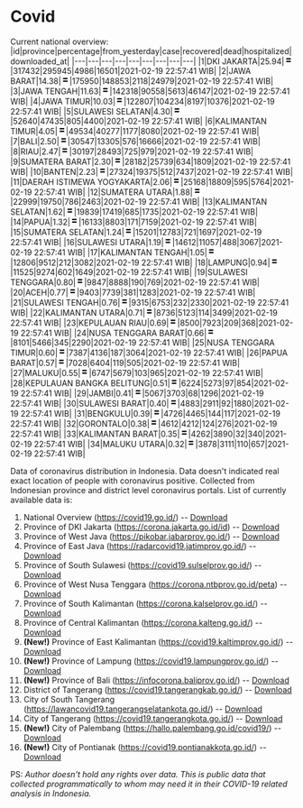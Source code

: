 # Covid
Current national overview:
|id|province|percentage|from_yesterday|case|recovered|dead|hospitalized|downloaded_at|
|---|---|---|---|---|---|---|---|---|
|1|DKI JAKARTA|25.94|![equal](https://github.com/ariefrachmannn/covid/raw/master/img/rsz_equal.png)|317432|295945|4986|16501|2021-02-19 22:57:41 WIB|
|2|JAWA BARAT|14.38|![equal](https://github.com/ariefrachmannn/covid/raw/master/img/rsz_equal.png)|175950|148853|2118|24979|2021-02-19 22:57:41 WIB|
|3|JAWA TENGAH|11.63|![equal](https://github.com/ariefrachmannn/covid/raw/master/img/rsz_equal.png)|142318|90558|5613|46147|2021-02-19 22:57:41 WIB|
|4|JAWA TIMUR|10.03|![equal](https://github.com/ariefrachmannn/covid/raw/master/img/rsz_equal.png)|122807|104234|8197|10376|2021-02-19 22:57:41 WIB|
|5|SULAWESI SELATAN|4.30|![equal](https://github.com/ariefrachmannn/covid/raw/master/img/rsz_equal.png)|52640|47435|805|4400|2021-02-19 22:57:41 WIB|
|6|KALIMANTAN TIMUR|4.05|![equal](https://github.com/ariefrachmannn/covid/raw/master/img/rsz_equal.png)|49534|40277|1177|8080|2021-02-19 22:57:41 WIB|
|7|BALI|2.50|![equal](https://github.com/ariefrachmannn/covid/raw/master/img/rsz_equal.png)|30547|13305|576|16666|2021-02-19 22:57:41 WIB|
|8|RIAU|2.47|![equal](https://github.com/ariefrachmannn/covid/raw/master/img/rsz_equal.png)|30197|28493|725|979|2021-02-19 22:57:41 WIB|
|9|SUMATERA BARAT|2.30|![equal](https://github.com/ariefrachmannn/covid/raw/master/img/rsz_equal.png)|28182|25739|634|1809|2021-02-19 22:57:41 WIB|
|10|BANTEN|2.23|![equal](https://github.com/ariefrachmannn/covid/raw/master/img/rsz_equal.png)|27324|19375|512|7437|2021-02-19 22:57:41 WIB|
|11|DAERAH ISTIMEWA YOGYAKARTA|2.06|![equal](https://github.com/ariefrachmannn/covid/raw/master/img/rsz_equal.png)|25168|18809|595|5764|2021-02-19 22:57:41 WIB|
|12|SUMATERA UTARA|1.88|![equal](https://github.com/ariefrachmannn/covid/raw/master/img/rsz_equal.png)|22999|19750|786|2463|2021-02-19 22:57:41 WIB|
|13|KALIMANTAN SELATAN|1.62|![equal](https://github.com/ariefrachmannn/covid/raw/master/img/rsz_equal.png)|19839|17419|685|1735|2021-02-19 22:57:41 WIB|
|14|PAPUA|1.32|![equal](https://github.com/ariefrachmannn/covid/raw/master/img/rsz_equal.png)|16133|8803|171|7159|2021-02-19 22:57:41 WIB|
|15|SUMATERA SELATAN|1.24|![equal](https://github.com/ariefrachmannn/covid/raw/master/img/rsz_equal.png)|15201|12783|721|1697|2021-02-19 22:57:41 WIB|
|16|SULAWESI UTARA|1.19|![equal](https://github.com/ariefrachmannn/covid/raw/master/img/rsz_equal.png)|14612|11057|488|3067|2021-02-19 22:57:41 WIB|
|17|KALIMANTAN TENGAH|1.05|![equal](https://github.com/ariefrachmannn/covid/raw/master/img/rsz_equal.png)|12806|9512|212|3082|2021-02-19 22:57:41 WIB|
|18|LAMPUNG|0.94|![equal](https://github.com/ariefrachmannn/covid/raw/master/img/rsz_equal.png)|11525|9274|602|1649|2021-02-19 22:57:41 WIB|
|19|SULAWESI TENGGARA|0.80|![equal](https://github.com/ariefrachmannn/covid/raw/master/img/rsz_equal.png)|9847|8888|190|769|2021-02-19 22:57:41 WIB|
|20|ACEH|0.77|![equal](https://github.com/ariefrachmannn/covid/raw/master/img/rsz_equal.png)|9403|7739|381|1283|2021-02-19 22:57:41 WIB|
|21|SULAWESI TENGAH|0.76|![equal](https://github.com/ariefrachmannn/covid/raw/master/img/rsz_equal.png)|9315|6753|232|2330|2021-02-19 22:57:41 WIB|
|22|KALIMANTAN UTARA|0.71|![equal](https://github.com/ariefrachmannn/covid/raw/master/img/rsz_equal.png)|8736|5123|114|3499|2021-02-19 22:57:41 WIB|
|23|KEPULAUAN RIAU|0.69|![equal](https://github.com/ariefrachmannn/covid/raw/master/img/rsz_equal.png)|8500|7923|209|368|2021-02-19 22:57:41 WIB|
|24|NUSA TENGGARA BARAT|0.66|![equal](https://github.com/ariefrachmannn/covid/raw/master/img/rsz_equal.png)|8101|5466|345|2290|2021-02-19 22:57:41 WIB|
|25|NUSA TENGGARA TIMUR|0.60|![equal](https://github.com/ariefrachmannn/covid/raw/master/img/rsz_equal.png)|7387|4136|187|3064|2021-02-19 22:57:41 WIB|
|26|PAPUA BARAT|0.57|![equal](https://github.com/ariefrachmannn/covid/raw/master/img/rsz_equal.png)|7028|6404|119|505|2021-02-19 22:57:41 WIB|
|27|MALUKU|0.55|![equal](https://github.com/ariefrachmannn/covid/raw/master/img/rsz_equal.png)|6747|5679|103|965|2021-02-19 22:57:41 WIB|
|28|KEPULAUAN BANGKA BELITUNG|0.51|![equal](https://github.com/ariefrachmannn/covid/raw/master/img/rsz_equal.png)|6224|5273|97|854|2021-02-19 22:57:41 WIB|
|29|JAMBI|0.41|![equal](https://github.com/ariefrachmannn/covid/raw/master/img/rsz_equal.png)|5067|3703|68|1296|2021-02-19 22:57:41 WIB|
|30|SULAWESI BARAT|0.40|![equal](https://github.com/ariefrachmannn/covid/raw/master/img/rsz_equal.png)|4883|2911|92|1880|2021-02-19 22:57:41 WIB|
|31|BENGKULU|0.39|![equal](https://github.com/ariefrachmannn/covid/raw/master/img/rsz_equal.png)|4726|4465|144|117|2021-02-19 22:57:41 WIB|
|32|GORONTALO|0.38|![equal](https://github.com/ariefrachmannn/covid/raw/master/img/rsz_equal.png)|4612|4212|124|276|2021-02-19 22:57:41 WIB|
|33|KALIMANTAN BARAT|0.35|![equal](https://github.com/ariefrachmannn/covid/raw/master/img/rsz_equal.png)|4262|3890|32|340|2021-02-19 22:57:41 WIB|
|34|MALUKU UTARA|0.32|![equal](https://github.com/ariefrachmannn/covid/raw/master/img/rsz_equal.png)|3878|3111|110|657|2021-02-19 22:57:41 WIB|

Data of coronavirus distribution in Indonesia. Data doesn't indicated real exact location of people with coronavirus positive. Collected from Indonesian province and district level coronavirus portals. List of currently available data is:
1. National Overview (https://covid19.go.id/) -- [Download](https://www.dropbox.com/s/66ly270fw4y76fx/covid_nasional.csv?dl=0)
2. Province of DKI Jakarta (https://corona.jakarta.go.id/id) -- [Download](https://riwayat-file-covid-19-dki-jakarta-jakartagis.hub.arcgis.com/)
3. Province of West Java (https://pikobar.jabarprov.go.id/) -- [Download](https://www.dropbox.com/s/alg0zp60fylq6cn/covid_jabar.csv?dl=0)
4. Province of East Java (https://radarcovid19.jatimprov.go.id/) -- [Download](https://www.dropbox.com/sh/e7vtgcnl4ckbvr4/AADo9UMRDZvrhHn66qTHZOvNa?dl=0)
5. Province of South Sulawesi (https://covid19.sulselprov.go.id/) -- [Download](https://www.dropbox.com/s/z5ek23lwcztj7z7/covid_sulsel.csv?dl=0)
6. Province of West Nusa Tenggara (https://corona.ntbprov.go.id/peta) -- [Download](https://www.dropbox.com/s/4p2k93n42xx0c00/covid_ntb.csv?dl=0)
7. Province of South Kalimantan (https://corona.kalselprov.go.id/) -- [Download](https://www.dropbox.com/sh/7aa2kvz8lb04pzz/AADH1Oj5oFMw2mp-D3JStPRsa?dl=0)
8. Province of Central Kalimantan (https://corona.kalteng.go.id/) -- [Download](https://www.dropbox.com/s/9q01v5r3ys2ozk4/covid_kalteng.csv?dl=0)
9. **(New!)** Province of East Kalimantan (https://covid19.kaltimprov.go.id/) -- [Download](https://www.dropbox.com/sh/qhpxj532nm80goa/AAB6ek_fp1__ieTR0TFQpfIga?dl=0)
10. **(New!)** Province of Lampung (https://covid19.lampungprov.go.id/) -- [Download](https://www.dropbox.com/s/ecuew6oa9kzwqwx/covid_lampung.csv?dl=0)
11. **(New!)** Province of Bali (https://infocorona.baliprov.go.id/) -- [Download](https://www.dropbox.com/sh/iceiwun4ufttmiu/AAC7dSRMpfTjPI1Lfzw-LeCUa?dl=0)
12. District of Tangerang (https://covid19.tangerangkab.go.id/) -- [Download](https://www.dropbox.com/sh/yxovyy6sy5bnz4p/AACZzVHinisKmz8oQWyQJ3nua?dl=0)
13. City of South Tangerang (https://lawancovid19.tangerangselatankota.go.id/) -- [Download](https://www.dropbox.com/s/zlvxo4ivswdzmle/covid_tangsel.csv?dl=0)
14. City of Tangerang (https://covid19.tangerangkota.go.id/) -- [Download](https://www.dropbox.com/s/e53224kvdrpjzy0/covid_tangkot.csv?dl=0)
15. **(New!)** City of Palembang (https://hallo.palembang.go.id/covid19/) -- [Download](https://www.dropbox.com/sh/oj17bhwhlpjht9e/AABZEG-OiaSaFvikATDx6coEa?dl=0)
16. **(New!)** City of Pontianak (https://covid19.pontianakkota.go.id/) -- [Download](https://www.dropbox.com/sh/66if3y4ly51j4sh/AADQ-zwLGa7Kz4ZzJgDw2-3na?dl=0)

PS: *Author doesn't hold any rights over data. This is public data that collected programmatically to whom may need it in their COVID-19 related analysis in Indonesia.*
